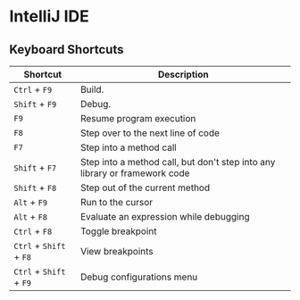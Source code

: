 # IntelliJ IDE

## Keyboard Shortcuts

| Shortcut                | Description                                                                |
| ----------------------- | -------------------------------------------------------------------------- |
| `Ctrl` + `F9`           | Build.                                                                     |
| `Shift` + `F9`          | Debug.                                                                     |
| `F9`                    | Resume program execution                                                   |
| `F8`                    | Step over to the next line of code                                         |
| `F7`                    | Step into a method call                                                    |
| `Shift` + `F7`          | Step into a method call, but don't step into any library or framework code |
| `Shift` + `F8`          | Step out of the current method                                             |
| `Alt` + `F9`            | Run to the cursor                                                          |
| `Alt` + `F8`            | Evaluate an expression while debugging                                     |
| `Ctrl` + `F8`           | Toggle breakpoint                                                          |
| `Ctrl` + `Shift` + `F8` | View breakpoints                                                           |
| `Ctrl` + `Shift` + `F9` | Debug configurations menu                                                  |
